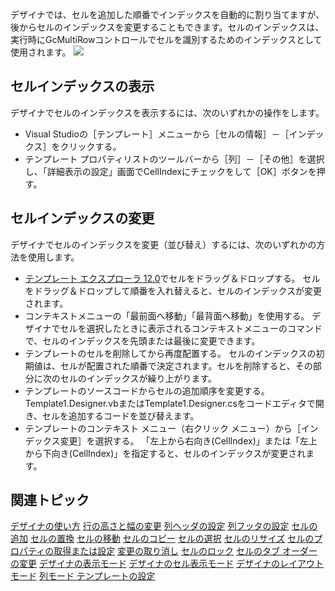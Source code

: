 デザイナでは、セルを追加した順番でインデックスを自動的に割り当てますが、後からセルのインデックスを変更することもできます。セルのインデックスは、実行時にGcMultiRowコントロールでセルを識別するためのインデックスとして使用されます。
![](/DOCUMENT_SITE_LINK_PREFIX_HERE/document-site-files/images/f148c511-6e98-4b55-9904-150a375d5825/images/userguide/designer_celldisplaymode_cellindex.png)

## セルインデックスの表示

デザイナでセルのインデックスを表示するには、次のいずれかの操作をします。

* Visual Studioの［テンプレート］メニューから［セルの情報］－［インデックス］をクリックする。
* テンプレート プロパティリストのツールバーから［列］－［その他］を選択し、「詳細表示の設定」画面でCellIndexにチェックをして［OK］ボタンを押す。

## セルインデックスの変更

デザイナでセルのインデックスを変更（並び替え）するには、次のいずれかの方法を使用します。

* [テンプレート エクスプローラ 12.0](gcdocsite__documentlink?toc-item-id=3a403f45-7088-4ce8-80bd-577878a61691)でセルをドラッグ＆ドロップする。
    セルをドラッグ＆ドロップして順番を入れ替えると、セルのインデックスが変更されます。
* コンテキストメニューの「最前面へ移動」「最背面へ移動」を使用する。
    デザイナでセルを選択したときに表示されるコンテキストメニューのコマンドで、セルのインデックスを先頭または最後に変更できます。
* テンプレートのセルを削除してから再度配置する。
    セルのインデックスの初期値は、セルが配置された順番で決定されます。セルを削除すると、その部分に次のセルのインデックスが繰り上がります。
* テンプレートのソースコードからセルの追加順序を変更する。
    Template1.Designer.vbまたはTemplate1.Designer.csをコードエディタで開き、セルを追加するコードを並び替えます。
* テンプレートのコンテキスト メニュー（右クリック メニュー）から［インデックス変更］を選択する。
    「左上から右向き(CellIndex)」または「左上から下向き(CellIndex)」を指定すると、セルのインデックスが変更されます。

## 関連トピック

[デザイナの使い方](gcdocsite__documentlink?toc-item-id=290de3fe-d3d8-4c1d-8d03-5ebd8b499812)
[行の高さと幅の変更](gcdocsite__documentlink?toc-item-id=e1f957a6-d73c-43d1-8daa-3af97d3ecb3b)
[列ヘッダの設定](gcdocsite__documentlink?toc-item-id=876f7e06-33fe-4cc9-9272-c2ecd453e028)
[列フッタの設定](gcdocsite__documentlink?toc-item-id=b287ebb6-e2d8-468d-917c-2c2c6703deff)
[セルの追加](gcdocsite__documentlink?toc-item-id=c2b4bf11-b4c3-4b33-be0f-cad4ba2a57eb)
[セルの置換](gcdocsite__documentlink?toc-item-id=7cb6d508-e293-4f99-81e8-c8dda0e6324f)
[セルの移動](gcdocsite__documentlink?toc-item-id=7c0b2991-1608-43fd-a0c0-95384502f7e0)
[セルのコピー](gcdocsite__documentlink?toc-item-id=3068e06c-99aa-4e9b-a59b-ca72182acbea)
[セルの選択](gcdocsite__documentlink?toc-item-id=a8249544-4ba5-41ae-acb4-7f986a97686f)
[セルのリサイズ](gcdocsite__documentlink?toc-item-id=e5c555fc-6fd7-49f7-a62a-b781470625e5)
[セルのプロパティの取得または設定](gcdocsite__documentlink?toc-item-id=b2e9a37c-afc8-4762-8587-49dcc0155c6c)
[変更の取り消し](gcdocsite__documentlink?toc-item-id=383d5a43-d261-4eca-98c1-f5ae7d29882c)
[セルのロック](gcdocsite__documentlink?toc-item-id=dcd6c239-62e1-4037-bee9-c07291d5c4a8)
[セルのタブ オーダーの変更](gcdocsite__documentlink?toc-item-id=c41293d1-c491-41f7-88a2-4ca68eb4d999)
[デザイナの表示モード](gcdocsite__documentlink?toc-item-id=f5976bbd-e81b-408d-bf95-8a9a1835740b)
[デザイナのセル表示モード](gcdocsite__documentlink?toc-item-id=02ed60f5-5850-449c-a9f9-ef57a388b4d2)
[デザイナのレイアウト モード](gcdocsite__documentlink?toc-item-id=f6e7aa6f-56f7-434e-93ae-cf85e3a2bdd1)
[列モード テンプレートの設定](gcdocsite__documentlink?toc-item-id=d78239db-5657-41ef-98c6-05a3b202232a)